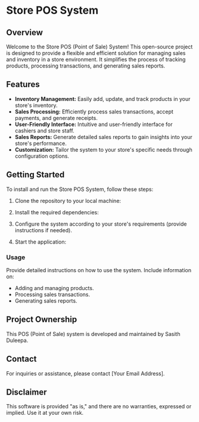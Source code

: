 # Store POS System

## Overview

Welcome to the Store POS (Point of Sale) System! This open-source project is designed to provide a flexible and efficient solution for managing sales and inventory in a store environment. It simplifies the process of tracking products, processing transactions, and generating sales reports.

## Features

- **Inventory Management:** Easily add, update, and track products in your store's inventory.
- **Sales Processing:** Efficiently process sales transactions, accept payments, and generate receipts.
- **User-Friendly Interface:** Intuitive and user-friendly interface for cashiers and store staff.
- **Sales Reports:** Generate detailed sales reports to gain insights into your store's performance.
- **Customization:** Tailor the system to your store's specific needs through configuration options.

## Getting Started

To install and run the Store POS System, follow these steps:

1. Clone the repository to your local machine:

2. Install the required dependencies:

3. Configure the system according to your store's requirements (provide instructions if needed).

4. Start the application:

### Usage

Provide detailed instructions on how to use the system. Include information on:

- Adding and managing products.
- Processing sales transactions.
- Generating sales reports.

## Project Ownership

This POS (Point of Sale) system is developed and maintained by Sasith Duleepa.

## Contact

For inquiries or assistance, please contact [Your Email Address].

## Disclaimer

This software is provided "as is," and there are no warranties, expressed or implied. Use it at your own risk.
